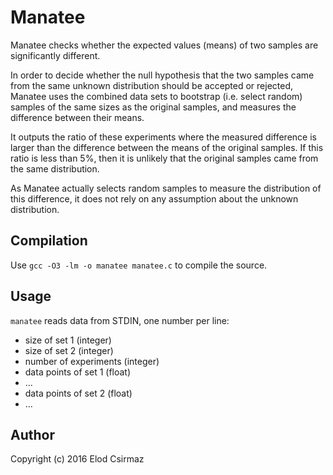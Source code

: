 # Manatee
Manatee checks whether the expected values (means) of two samples are significantly different.

In order to decide whether the null hypothesis that the two samples came from
the same unknown distribution should be accepted or rejected,
Manatee uses the combined data sets to bootstrap (i.e. select random) samples of the same sizes
as the original samples, and measures the difference between their means.

It outputs the ratio of these experiments where the measured difference
is larger than the difference between the means of the original samples.
If this ratio is less than 5%, then it is unlikely that the original samples
came from the same distribution.

As Manatee actually selects random samples to measure the distribution of this difference,
it does not rely on any assumption about the unknown distribution.

## Compilation
Use `gcc -O3 -lm -o manatee manatee.c` to compile the source.

## Usage
`manatee` reads data from STDIN, one number per line:
- size of set 1 (integer)
- size of set 2 (integer)
- number of experiments (integer)
- data points of set 1 (float)
- ...
- data points of set 2 (float)
- ...

## Author

Copyright (c) 2016 Elod Csirmaz